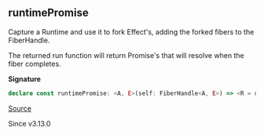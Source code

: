 ## runtimePromise

Capture a Runtime and use it to fork Effect's, adding the forked fibers to the FiberHandle.

The returned run function will return Promise's that will resolve when the
fiber completes.

**Signature**

```ts
declare const runtimePromise: <A, E>(self: FiberHandle<A, E>) => <R = never>() => Effect.Effect<(<XE extends E, XA extends A>(effect: Effect.Effect<XA, XE, R>, options?: (Runtime.RunForkOptions & { readonly propagateInterruption?: boolean | undefined; }) | undefined) => Promise<XA>), never, R>
```

[Source](https://github.com/Effect-TS/effect/tree/main/packages/effect/src/FiberHandle.ts#L471)

Since v3.13.0